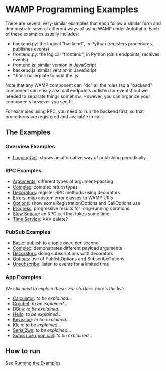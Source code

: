 # WAMP Programming Examples

There are several very-similar examples that each follow a similar form and demonstrate several different ways of using WAMP under Autobahn. Each of these examples usually includes:

- backend.py: the logical "backend", in Python (registers procedures, publishes events)
- frontend.py: the logical "frontend", in Python (calls endpoints, receives events)
- frontend.js: similar version in JavaScript
- backend.js: similar version in JavaScript
- *.html: boilerplate to hold the .js

Note that any WAMP component can "do" all the roles (so a "backend" component can easily also call endpoints or listen for events) but we needed to separate things somehow. However, you can organize your components however you see fit.

For examples using RPC, you need to run the backend first, so that procedures are registered and available to call.

## The Examples

### Overview Examples
 * [LoopingCall](overview): shows an alternative way of publishing periodically

### RPC Examples

  * [Arguments](rpc/arguments): different types of argument-passing
  * [Complex](rpc/complex): complex return types
  * [Decorators](rpc/decorators): register RPC methods using decorators
  * [Errors](rpc/errors): map custom error classes to WAMP URIs
  * [Options](rpc/options): show some RegistrationOptions and CallOptions use
  * [Progress](rpc/progress): progressive results for long-running oprations
  * [Slow Square](rpc/slowsquare): an RPC call that takes some time
  * [Time Service](rpc/timeservice): XXX delete?

### PubSub Examples

  * [Basic](pubsub/basic): publish to a topic once per second
  * [Complex](pubsub/complex): demonstrates different payload arguments
  * [Decorators](pubsub/decorators): doing subscriptions with decorators
  * [Options](pubsub/options): use of PublishOptions and SubscribeOptions
  * [Unsubscribe](pubsub/unsubscribe): listen to events for a limited time

### App Examples

_We still need to explain these. For starters, here's the list:_

  * [Calculator](app/calculator): _to be explained..._
  * [Crochet](app/crochet): _to be explained..._
  * [DBus](app/dbus): _to be explained..._
  * [Hello](app/hello): _to be explained..._
  * [Keyvalue](app/keyvalue): _to be explained..._
  * [Klein](app/klein): _to be explained..._
  * [Serial2ws](app/serial2ws): _to be explained..._
  * [Subscribe upon call](app/subscribe_upon_call): _to be explained..._

## How to run

See [Running the Examples](../../running-the-examples.md)
